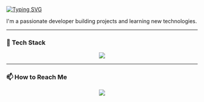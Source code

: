 <a href="https://git.io/typing-svg"><img src="https://readme-typing-svg.herokuapp.com?font=Fira+Code&size=35&pause=1000&color=3397F7&width=435&lines=Hi+there%2C+I'm+Abhay!+%F0%9F%91%8B" alt="Typing SVG" /></a>

I'm a passionate developer building projects and learning new technologies.



---
### 🔧 Tech Stack
<p align="center">
  <a href="https://skillicons.dev">
    <img src="https://skillicons.dev/icons?i=python,react,fastapi,postgres,docker,git,js,html,css" />
  </a>
</p>

---
### 📫 How to Reach Me
<p align="center">
  <a href="https://www.linkedin.com/in/abhaygaur61/">
    <img src="https://img.shields.io/badge/LinkedIn-0077B5?style=for-the-badge&logo=linkedin&logoColor=white" />
  </a>
</p>
